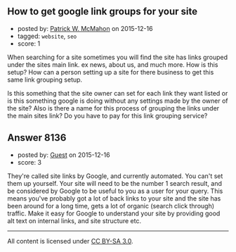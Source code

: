 ## How to get google link groups for your site

- posted by: [Patrick W. McMahon](https://stackexchange.com/users/3039095/patrick-w-mcmahon) on 2015-12-16
- tagged: `website`, `seo`
- score: 1

When searching for a site sometimes you will find the site has links grouped under the sites main link. ex news, about us, and much more. How is this setup? How can a person setting up a site for there business to get this same link grouping setup. 

Is this something that the site owner can set for each link they want listed or is this something  google is doing without any settings made by the owner of the site? Also is there a name for this process of grouping the links under the main sites link? Do you have to pay for this link grouping service? 


## Answer 8136

- posted by: [Guest](https://stackexchange.com/users/7485300/guest) on 2015-12-16
- score: 3

They're called site links by Google, and currently automated. You can't set them up yourself. Your site will need to be the number 1 search result, and be considered by Google to be useful to you as a user for your query. This means you've probably got a lot of back links to your site and the site has been around for a long time, gets a lot of organic (search click through) traffic.  Make it easy for Google to understand your site by providing good alt text on internal links, and site structure etc.



---

All content is licensed under [CC BY-SA 3.0](https://creativecommons.org/licenses/by-sa/3.0/).
